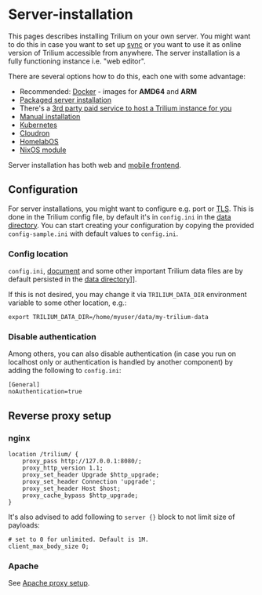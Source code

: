# Server-installation
This pages describes installing Trilium on your own server. You might want to do this in case you want to set up [sync](Synchronization.md) or you want to use it as online version of Trilium accessible from anywhere. The server installation is a fully functioning instance i.e. "web editor".

There are several options how to do this, each one with some advantage:

*   Recommended: [Docker](Docker-server-installation.md) - images for **AMD64** and **ARM**
*   [Packaged server installation](Packaged%20server%20installation.md)
*   There's a [3rd party paid service to host a Trilium instance for you](https://trilium.cc/paid-hosting)
*   [Manual installation](Manual-server-installation.md)
*   [Kubernetes](Kubernetes-server-installation.md)
*   [Cloudron](https://www.cloudron.io/store/com.github.trilium.cloudronapp.html)
*   [HomelabOS](https://homelabos.com/docs/software/trilium/)
*   [NixOS module](NixOS-server-installation.md)

Server installation has both web and [mobile frontend](Mobile-frontend.md).

Configuration
-------------

For server installations, you might want to configure e.g. port or [TLS](TLS-configuration.md). This is done in the Trilium config file, by default it's in `config.ini` in the [data directory](Data-directory.md). You can start creating your configuration by copying the provided `config-sample.ini` with default values to `config.ini`.

### Config location

`config.ini`, [document](Document.md) and some other important Trilium data files are by default persisted in the [data directory](Data-directory.md)\]\].

If this is not desired, you may change it via `TRILIUM_DATA_DIR` environment variable to some other location, e.g.:

```text-plain
export TRILIUM_DATA_DIR=/home/myuser/data/my-trilium-data
```

### Disable authentication

Among others, you can also disable authentication (in case you run on localhost only or authentication is handled by another component) by adding the following to `config.ini`:

```text-plain
[General]
noAuthentication=true
```

Reverse proxy setup
-------------------

### nginx

```text-plain
location /trilium/ {
    proxy_pass http://127.0.0.1:8080/;
    proxy_http_version 1.1;
    proxy_set_header Upgrade $http_upgrade;
    proxy_set_header Connection 'upgrade';
    proxy_set_header Host $host;
    proxy_cache_bypass $http_upgrade;
}
```

It's also advised to add following to `server {}` block to not limit size of payloads:

```text-plain
# set to 0 for unlimited. Default is 1M.
client_max_body_size 0;
```

### Apache

See [Apache proxy setup](Apache%20proxy%20setup.md).